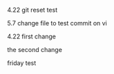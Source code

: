 
4.22 git reset test

5.7 change file to test commit on vi

4.22  first change

the second change

friday test

